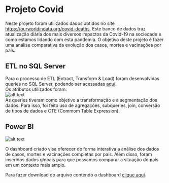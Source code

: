 # Projeto Covid

Neste projeto foram utilizados dados obtidos no site https://ourworldindata.org/covid-deaths. Este banco de dados traz atualização diária dos mais diversos impactos da Covid-19 na sociedade e como estamos lidando com esta pandemia.
O objetivo deste projeto é fazer uma análise comparativa da evolução dos casos, mortes e vacinações por país.

## ETL no SQL Server

Para o processo de ETL (Extract, Transform & Load) foram desenvolvidas queries no SQL Server, podendo ser acessadas [aqui](https://github.com/YuriKnebel/Projeto-Covid/blob/main/SQL/projeto_covid.sql). <br/>
Os atributos utilizados foram:<br/>
![alt text](https://github.com/YuriKnebel/Projeto-Covid/blob/main/SQL/tabela-atributos.jpg)<br/>
As queries tiveram como objetivo a transformação e a segmentação dos dados. Para isso, foi feito uso de agregações, subqueries, join, conversão de tipos de dados e CTE (Commom Table Expression).

## Power BI

![alt text](https://github.com/YuriKnebel/Projeto-Covid/blob/main/Power-BI/imagem-dashboard.png)

O dashboard criado visa oferecer de forma interativa a análise dos dados de casos, mortes e vacinações completas por país. Além disso, foram inseridos dados globais para que possamos comparar a situação do país em um contexto mais amplo.

Para fazer download do arquivo contendo o dashboard [clique aqui](https://github.com/YuriKnebel/Projeto-Covid/blob/main/Power-BI/projeto_covid.pbix).
